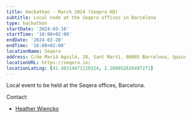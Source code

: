 ```yaml
---
title: Hackathon - March 2024 (Seqera HQ)
subtitle: Local node at the Seqera offices in Barcelona
type: hackathon
startDate: '2024-03-18'
startTime: '10:00+02:00'
endDate: '2024-03-20'
endTime: '18:00+02:00'
locationName: Seqera
address: C/de Marià Aguiló, 28, Sant Martí, 08005 Barcelona, Spain
locationURL: https://seqera.io/
locationLatLng: [41.40314671220324, 2.200052626497271]
---
```


Local event to be held at the Seqera offices, Barcelona.

Contact:

- [<i class="fab fa-slack"></i> Heather Wiencko](https://nfcore.slack.com/team/U06135C91N2)


